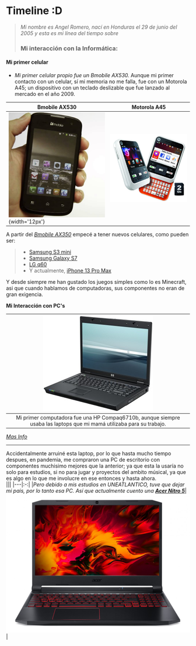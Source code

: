 Timeline :D
=======
>  _Mi nombre es Angel Romero, nací en Honduras el 29 de junio del 2005 y esta es mi línea del tiempo sobre_  
> ### Mi interacción con la Informática:  
   
   
#### Mi primer celular  
* _Mi primer celular propio fue un Bmobile AX530._ Aunque mi primer contacto con un celular, sí mi memoria no me falla, fue con un Motorola A45; un dispositivo con  un teclado deslizable que fue lanzado al mercado en el año 2009.

| Bmobile AX530 | Motorola A45 |
|---|---|
|![BMobile](bmobile.png "Bmoible"){width='12px'}|![Motorola](motorola.jpg)



A partir del [_Bmobile AX350_](https://www.pantallazo.es/caracteristicas/bmobile-ax530) empecé a tener nuevos celulares, como pueden ser:    
> * [Samsung S3 mini](https://www.xataka.com/moviles/samsung-galaxy-s-iii-mini)
> * [Samsung Galaxy S7](https://www.xataka.com/moviles/samsung-galaxy-s7-ranura-microsd-resistencia-al-agua-y-mejor-camara-para-reinar-en-la-gama-alta)
> * [LG q60](https://www.xatakamovil.com/lg/lg-q60-caracteristicas-precio-ficha-tecnica)
> * Y actualmente, [iPhone 13 Pro Max](https://www.xataka.com/analisis/apple-iphone-13-pro-max-analisis-caracteristicas-precio-especificaciones)

Y desde siempre me han gustado los juegos simples como lo es Minecraft, asi que cuando hablamos de computadoras, sus componentes no eran de gran exigencia.

**Mi Interacción con PC's**  

|![Hp Compaq6710b](hp1.jpg)| 
|:-:|
|Mi primer computadora fue una HP Compaq6710b, aunque siempre usaba las laptops que mi mamá utilizaba para su trabajo.|
*[Mas Info](https://www.notebookcheck.org/Analisis-HP-Compaq-6710b.5315.0.html)* 

---

Accidentalmente arruiné esta laptop, por lo que hasta mucho tiempo despues, en pandemia, me compraron una PC de escritorio con componentes muchisimo mejores que la anterior; ya que esta la usaría no solo para estudios, si no para jugar y proyectos del ambito músical, ya que es algo en lo que me involucre en ese entonces y hasta ahora.  
|||
|---|:-:|
|_Pero debido a mis estudios en UNEATLANTICO, tuve que dejar mi pais, por lo tanto esa PC. Así que actualmente cuento una [_**Acer Nitro 5**_](https://www.geektopia.es/es/product/acer/nitro-5-an515-55-598s/)_|![Acer Nitro 5](acer_nitro_5.jpg)|  



 



